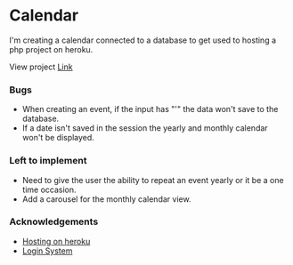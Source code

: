 # Calendar

I'm creating a calendar connected to a database to get used to hosting a php project on heroku.

View project [Link](https://daily-todo-calendar.herokuapp.com/user_profile/login.php)

### Bugs

- When creating an event, if the input has "'" the data won't save to the database.
- If a date isn't saved in the session the yearly and monthly calendar won't be displayed.

### Left to implement

- Need to give the user the ability to repeat an event yearly or it be a one time occasion.
- Add a carousel for the monthly calendar view.

### Acknowledgements

- [Hosting on heroku](https://www.youtube.com/watch?v=LXb6f8GJ0qs)
- [Login System](https://www.tutorialrepublic.com/php-tutorial/php-mysql-login-system.php)